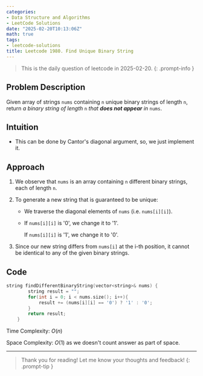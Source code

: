 ```yaml
---
categories:
- Data Structure and Algorithms
- LeetCode Solutions
date: "2025-02-20T10:13:06Z"
math: true
tags:
- leetcode-solutions
title: Leetcode 1980. Find Unique Binary String
---
```




> This is the daily question of leetcode in 2025-02-20. 
{: .prompt-info }

## Problem Description

Given array of strings `nums` containing `n` unique binary strings of length `n`, return *a binary string of length* `n` *that **does not appear** in* `nums`.



## Intuition

- This can be done by Cantor's diagonal argument, so, we just implement it.

## Approach

1. We observe that `nums` is an array containing `n` different binary strings, each of length `n`.

2. To generate a new string that is guaranteed to be unique:

     - We traverse the diagonal elements of `nums` (i.e. `nums[i][i]`).

     - If `nums[i][i]` is '$0$', we change it to '$1$'.
       
       If `nums[i][i]` is '$1$', we change it to '$0$'.

3. Since our new string differs from `nums[i]` at the i-th position, it cannot be identical to any of the given binary strings.

## Code

```c++
string findDifferentBinaryString(vector<string>& nums) {
        string result = "";
        for(int i = 0; i < nums.size(); i++){
            result += (nums[i][i] == '0') ? '1' : '0';
        }
        return result;
    }
```

Time Complexity: $O(n)$

Space Complexity: $O(1)$ as we doesn't count answer as part of space.

---

> Thank you for reading! Let me know your thoughts and feedback!
{: .prompt-tip }
